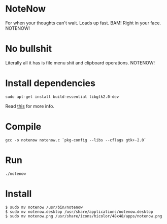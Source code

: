# NoteNow
For when your thoughts can't wait. Loads up fast. BAM! Right in your face. NOTENOW!

# No bullshit

Literally all it has is file menu shit and clipboard operations. NOTENOW!

# Install dependencies
    sudo apt-get install build-essential libgtk2.0-dev
Read [this](https://developer.gnome.org/gtk3/stable/gtk-compiling.html) for more info.

# Compile
    gcc -o notenow notenow.c `pkg-config --libs --cflags gtk+-2.0`
    
# Run
    ./notenow

# Install
    $ sudo mv notenow /usr/bin/notenow
    $ sudo mv notenow.desktop /usr/share/applications/notenow.desktop
    $ sudo mv notenow.png /usr/share/icons/hicolor/48x48/apps/notenow.png 
